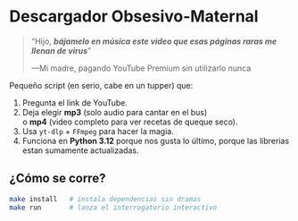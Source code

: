 # Descargador Obsesivo-Maternal

> “Hijo, **_bájamelo en música este video que esas páginas raras me llenan de virus_**”
> 
> —Mi madre, pagando YouTube Premium sin utilizarlo nunca

Pequeño script (en serio, cabe en un tupper) que:

1. Pregunta el link de YouTube.
2. Deja elegir **mp3** (solo audio para cantar en el bus)  
   o **mp4** (video completo para ver recetas de queque seco).
3. Usa `yt-dlp` + `FFmpeg` para hacer la magia.
4. Funciona en **Python 3.12** porque nos gusta lo último, porque las librerias estan sumamente actualizadas.

## ¿Cómo se corre?

```bash
make install   # instala dependencias sin dramas
make run       # lanza el interrogatorio interactivo
